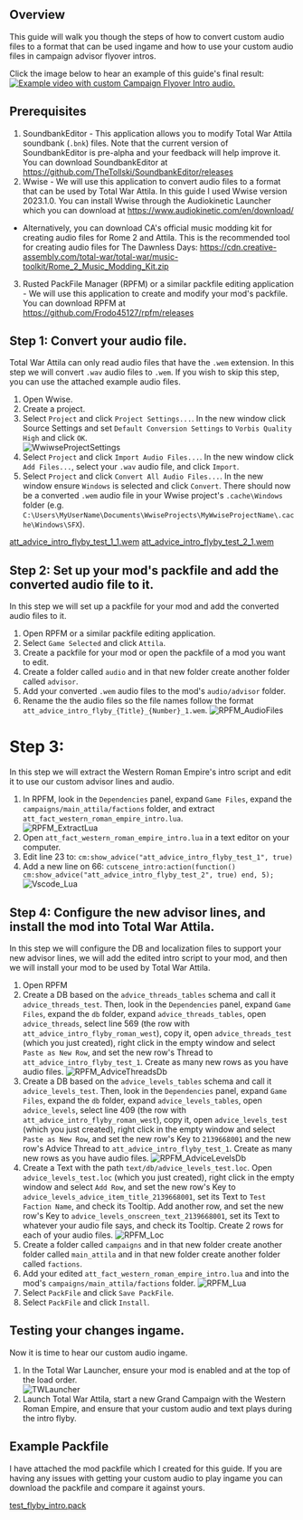 ﻿## Overview
This guide will walk you though the steps of how to convert custom audio files to a format that can be used ingame and how to use your custom audio files in campaign advisor flyover intros.

Click the image below to hear an example of this guide's final result:  
[![Example video with custom Campaign Flyover Intro audio.](Campaign_Intro_Flyby_Resources/example.png)](Campaign_Flyover_Intros_Resources/example.mp4)


## Prerequisites
1. SoundbankEditor - This application allows you to modify Total War Attila soundbank (`.bnk`) files. Note that the current version of SoundbankEditor is pre-alpha and your feedback will help improve it. You can download SoundbankEditor at https://github.com/TheTollski/SoundbankEditor/releases
2. Wwise - We will use this application to convert audio files to a format that can be used by Total War Attila. In this guide I used Wwise version 2023.1.0. You can install Wwise through the Audiokinetic Launcher which you can download at https://www.audiokinetic.com/en/download/
  * Alternatively, you can download CA's official music modding kit for creating audio files for Rome 2 and Attila. This is the recommended tool for creating audio files for The Dawnless Days: https://cdn.creative-assembly.com/total-war/total-war/music-toolkit/Rome_2_Music_Modding_Kit.zip
3. Rusted PackFile Manager (RPFM) or a similar packfile editing application - We will use this application to create and modify your mod's packfile. You can download RPFM at https://github.com/Frodo45127/rpfm/releases

## Step 1: Convert your audio file.
Total War Attila can only read audio files that have the  `.wem` extension. In this step we will convert `.wav` audio files to `.wem`. If you wish to skip this step, you can use the attached example audio files.

1. Open Wwise.
2. Create a project.
3. Select `Project` and click `Project Settings...`. In the new window click Source Settings and set `Default Conversion Settings` to `Vorbis Quality High` and click `OK`.  
![WwiwseProjectSettings](Campaign_Intro_Flyby_Resources/WwiwseProjectSettings.png)
4.  Select `Project` and click `Import Audio Files...`. In the new window click `Add Files...`, select your `.wav` audio file, and click `Import`.
5. Select `Project` and click `Convert All Audio Files...`. In the new window ensure `Windows` is selected and click `Convert`. There should now be a converted `.wem` audio file in your Wwise project's `.cache\Windows` folder (e.g. `C:\Users\MyUserName\Documents\WwiseProjects\MyWwiseProjectName\.cache\Windows\SFX`).

[att_advice_intro_flyby_test_1_1.wem](Campaign_Intro_Flyby_Resources/att_advice_intro_flyby_test_1_1.wem)
[att_advice_intro_flyby_test_2_1.wem](Campaign_Intro_Flyby_Resources/att_advice_intro_flyby_test_2_1.wem)

## Step 2: Set up your mod's packfile and add the converted audio file to it.
In this step we will set up a packfile for your mod and add the converted audio files to it.

1. Open RPFM or a similar packfile editing application.
2. Select `Game Selected` and click `Attila`.
3. Create a packfile for your mod or open the packfile of a mod you want to edit.
4. Create a folder called `audio` and in that new folder create another folder called `advisor`.
5. Add your converted `.wem` audio files to the mod's `audio/advisor` folder.
6. Rename the the audio files so the file names follow the format `att_advice_intro_flyby_{Title}_{Number}_1.wem`.
![RPFM_AudioFiles](Campaign_Intro_Flyby_Resources/RPFM_AudioFiles.png)

# Step 3:
In this step we will extract the Western Roman Empire's intro script and edit it to use our custom advisor lines and audio.

1. In RPFM, look in the `Dependencies` panel, expand `Game Files`, expand the `campaigns/main_attila/factions` folder, and extract `att_fact_western_roman_empire_intro.lua`.  
![RPFM_ExtractLua](Campaign_Intro_Flyby_Resources/RPFM_ExtractLua.png)
2. Open `att_fact_western_roman_empire_intro.lua` in a text editor on your computer.
3. Edit line 23 to: `cm:show_advice("att_advice_intro_flyby_test_1", true)`
4. Add a new line on 66: `cutscene_intro:action(function() cm:show_advice("att_advice_intro_flyby_test_2", true) end, 5);`
![Vscode_Lua](Campaign_Intro_Flyby_Resources/Vscode_Lua.png)

## Step 4: Configure the new advisor lines, and install the mod into Total War Attila.
In this step we will configure the DB and localization files to support your new advisor lines, we will add the edited intro script to your mod, and then we will install your mod to be used by Total War Attila.

1. Open RPFM
2. Create a DB based on the `advice_threads_tables` schema and call it `advice_threads_test`. Then, look in the `Dependencies` panel, expand `Game Files`, expand the `db` folder, expand `advice_threads_tables`, open `advice_threads`, select line 569 (the row with `att_advice_intro_flyby_roman_west`), copy it, open `advice_threads_test` (which you just created), right click in the empty window and select `Paste as New Row`, and set the new row's Thread to `att_advice_intro_flyby_test_1`. Create as many new rows as you have audio files.
![RPFM_AdviceThreadsDb](Campaign_Intro_Flyby_Resources/RPFM_AdviceThreadsDb.png)
3. Create a DB based on the `advice_levels_tables` schema and call it `advice_levels_test`. Then, look in the `Dependencies` panel, expand `Game Files`, expand the `db` folder, expand `advice_levels_tables`, open `advice_levels`, select line 409 (the row with `att_advice_intro_flyby_roman_west`), copy it, open `advice_levels_test` (which you just created), right click in the empty window and select `Paste as New Row`, and set the new row's Key to `2139668001` and the new row's Advice Thread to `att_advice_intro_flyby_test_1`. Create as many new rows as you have audio files.
![RPFM_AdviceLevelsDb](Campaign_Intro_Flyby_Resources/RPFM_AdviceLevelsDb.png)
4. Create a Text with the path `text/db/advice_levels_test.loc`. Open `advice_levels_test.loc` (which you just created), right click in the empty window and select `Add Row`, and set the new row's Key to `advice_levels_advice_item_title_2139668001`, set its Text to `Test Faction Name`, and check its Tooltip. Add another row, and set the new row's Key to `advice_levels_onscreen_text_2139668001`, set its Text to whatever your audio file says, and check its Tooltip. Create 2 rows for each of your audio files.
![RPFM_Loc](Campaign_Intro_Flyby_Resources/RPFM_Loc.png)
5. Create a folder called `campaigns` and in that new folder create another folder called `main_attila` and in that new folder create another folder called `factions`.
6. Add your edited `att_fact_western_roman_empire_intro.lua` and into the mod's `campaigns/main_attila/factions` folder.
![RPFM_Lua](Campaign_Intro_Flyby_Resources/RPFM_Lua.png)
7. Select `PackFile` and click `Save PackFile`.
8. Select `PackFile` and click `Install`.

## Testing your changes ingame.
Now it is time to hear our custom audio ingame.

1. In the Total War Launcher, ensure your mod is enabled and at the top of the load order.  
![TWLauncher](Campaign_Intro_Flyby_Resources/TWLauncher.png)
2. Launch Total War Attila, start a new Grand Campaign with the Western Roman Empire, and ensure that your custom audio and text plays during the intro flyby.

## Example Packfile

I have attached the mod packfile which I created for this guide. If you are having any issues with getting your custom audio to play ingame you can download the packfile and compare it against yours.

[test_flyby_intro.pack](Campaign_Intro_Flyby_Resources/test_flyby_intro.pack)